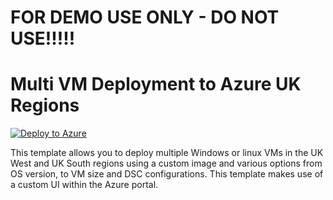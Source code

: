 # FOR DEMO USE ONLY - DO NOT USE!!!!!
# Multi VM Deployment to Azure UK Regions

[![Deploy to Azure](https://aka.ms/deploytoazurebutton)](https://portal.azure.com/#create/Microsoft.Template/uri/https%3A%2F%2Fraw.githubusercontent.com%2Fbalticapprenticeships%2FAzure-Templates%2Fmaster%2Fmulti-vm-deploy-ui%2Fazuredeploy-multivm.json/createUIDefinitionUri/https%3A%2F%2Fraw.githubusercontent.com%2Fbalticapprenticeships%2FAzure-Templates%2Fmaster%2Fmulti-vm-deploy-ui%2FcreateUiDefinition.json)

This template allows you to deploy multiple Windows or linux VMs in the UK West and UK South regions using a custom image and various options from OS version, to VM size and DSC configurations. This template makes use of a custom UI within the Azure portal.